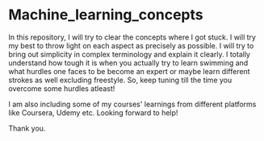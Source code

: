 # Machine_learning_concepts
In this repository, I will try to clear the concepts where I got stuck. I will try my best to throw light on each aspect as precisely as possible. I will try to bring out simplicity in complex terminology and explain it clearly. I totally understand how tough it is when you actually try to learn swimming and what hurdles one faces to be become an expert or maybe learn different strokes as well excluding freestyle. So, keep tuning till the time you overcome some hurdles atleast!


I am also including some of my courses' learnings from different platforms like Coursera, Udemy etc. Looking forward to help!

Thank you.
